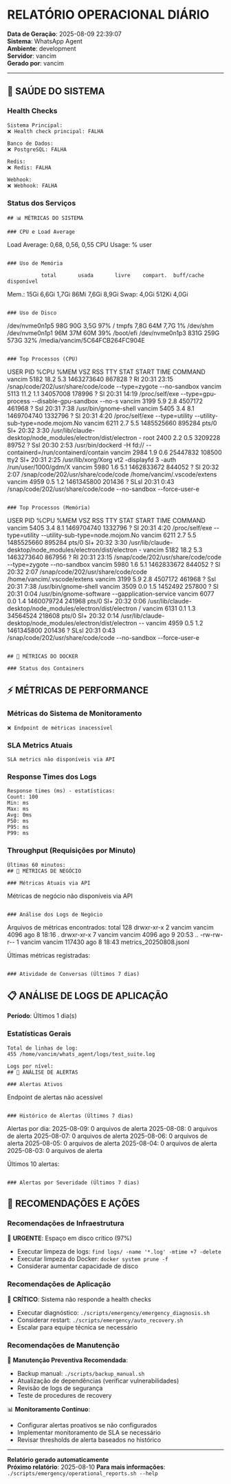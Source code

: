 # RELATÓRIO OPERACIONAL DIÁRIO

**Data de Geração**: 2025-08-09 22:39:07  
**Sistema**: WhatsApp Agent  
**Ambiente**: development  
**Servidor**: vancim  
**Gerado por**: vancim

---

## 🏥 SAÚDE DO SISTEMA

### Health Checks
```
Sistema Principal:
❌ Health check principal: FALHA

Banco de Dados:
❌ PostgreSQL: FALHA

Redis:
❌ Redis: FALHA

Webhook:
❌ Webhook: FALHA
```

### Status dos Serviços
```
## 📊 MÉTRICAS DO SISTEMA

### CPU e Load Average
```
Load Average:  0,68, 0,56, 0,55
CPU Usage: % user
```

### Uso de Memória
```
               total       usada       livre    compart.  buff/cache  disponível
Mem.:           15Gi       6,6Gi       1,7Gi        86Mi       7,6Gi       8,9Gi
Swap:          4,0Gi       512Ki       4,0Gi
```

### Uso de Disco
```
/dev/nvme0n1p5   98G   90G  3,5G  97% /
tmpfs           7,8G   64M  7,7G   1% /dev/shm
/dev/nvme0n1p1   96M   37M   60M  39% /boot/efi
/dev/nvme0n1p3  831G  259G  573G  32% /media/vancim/5C64FCB264FC904E
```

### Top Processos (CPU)
```
USER         PID %CPU %MEM    VSZ   RSS TTY      STAT START   TIME COMMAND
vancim      5182 18.2  5.3 1463273640 867828 ?   Rl   20:31  23:15 /snap/code/202/usr/share/code/code --type=zygote --no-sandbox
vancim      5113 11.2  1.1 34057008 178996 ?     Sl   20:31  14:19 /proc/self/exe --type=gpu-process --disable-gpu-sandbox --no-s
vancim      3199  5.9  2.8 4507172 461968 ?      Ssl  20:31   7:38 /usr/bin/gnome-shell
vancim      5405  3.4  8.1 1469704740 1332796 ?  Sl   20:31   4:20 /proc/self/exe --type=utility --utility-sub-type=node.mojom.No
vancim      6211  2.7  5.5 1485525660 895284 pts/0 Sl+ 20:32   3:30 /usr/lib/claude-desktop/node_modules/electron/dist/electron -
root        2400  2.2  0.5 3209228 89752 ?       Ssl  20:30   2:53 /usr/bin/dockerd -H fd:// --containerd=/run/containerd/contain
vancim      2984  1.9  0.6 25447832 108500 tty2  Sl+  20:31   2:25 /usr/lib/xorg/Xorg vt2 -displayfd 3 -auth /run/user/1000/gdm/X
vancim      5980  1.6  5.1 1462833672 844052 ?   Sl   20:32   2:07 /snap/code/202/usr/share/code/code /home/vancim/.vscode/extens
vancim      4959  0.5  1.2 1461345800 201436 ?   SLsl 20:31   0:43 /snap/code/202/usr/share/code/code --no-sandbox --force-user-e
```

### Top Processos (Memória)
```
USER         PID %CPU %MEM    VSZ   RSS TTY      STAT START   TIME COMMAND
vancim      5405  3.4  8.1 1469704740 1332796 ?  Sl   20:31   4:20 /proc/self/exe --type=utility --utility-sub-type=node.mojom.No
vancim      6211  2.7  5.5 1485525660 895284 pts/0 Sl+ 20:32   3:30 /usr/lib/claude-desktop/node_modules/electron/dist/electron -
vancim      5182 18.2  5.3 1463273640 867956 ?   Rl   20:31  23:15 /snap/code/202/usr/share/code/code --type=zygote --no-sandbox
vancim      5980  1.6  5.1 1462833672 844052 ?   Sl   20:32   2:07 /snap/code/202/usr/share/code/code /home/vancim/.vscode/extens
vancim      3199  5.9  2.8 4507172 461968 ?      Ssl  20:31   7:38 /usr/bin/gnome-shell
vancim      3509  0.0  1.5 1452492 257800 ?      Sl   20:31   0:04 /usr/bin/gnome-software --gapplication-service
vancim      6077  0.0  1.4 1460079724 241968 pts/0 Sl+ 20:32   0:06 /usr/lib/claude-desktop/node_modules/electron/dist/electron /
vancim      6131  0.1  1.3 34564524 218608 pts/0 Sl+  20:32   0:14 /usr/lib/claude-desktop/node_modules/electron/dist/electron --
vancim      4959  0.5  1.2 1461345800 201436 ?   SLsl 20:31   0:43 /snap/code/202/usr/share/code/code --no-sandbox --force-user-e
```

## 🐳 MÉTRICAS DO DOCKER

### Status dos Containers
```
## ⚡ MÉTRICAS DE PERFORMANCE

### Métricas do Sistema de Monitoramento
```
❌ Endpoint de métricas inacessível
```

### SLA Metrics Atuais
```
SLA metrics não disponíveis via API
```

### Response Times dos Logs
```
Response times (ms) - estatísticas:
Count: 100
Min: ms
Max: ms
Avg: 0ms
P50: ms
P95: ms
P99: ms
```

### Throughput (Requisições por Minuto)
```
Últimas 60 minutos:
## 💼 MÉTRICAS DE NEGÓCIO

### Métricas Atuais via API
```
Métricas de negócio não disponíveis via API
```

### Análise dos Logs de Negócio
```
Arquivos de métricas encontrados:
total 128
drwxr-xr-x 2 vancim vancim   4096 ago  8 18:16 .
drwxr-xr-x 7 vancim vancim   4096 ago  9 20:53 ..
-rw-rw-r-- 1 vancim vancim 117430 ago  8 18:43 metrics_20250808.jsonl

Últimas métricas registradas:
```

### Atividade de Conversas (Últimos 7 dias)
```
## 📋 ANÁLISE DE LOGS DE APLICAÇÃO

**Período**: Últimos 1 dia(s)

### Estatísticas Gerais
```
Total de linhas de log:
455 /home/vancim/whats_agent/logs/test_suite.log

Logs por nível:
## 🚨 ANÁLISE DE ALERTAS

### Alertas Ativos
```
Endpoint de alertas não acessível
```

### Histórico de Alertas (Últimos 7 dias)
```
Alertas por dia:
2025-08-09: 0 arquivos de alerta
2025-08-08: 0 arquivos de alerta
2025-08-07: 0 arquivos de alerta
2025-08-06: 0 arquivos de alerta
2025-08-05: 0 arquivos de alerta
2025-08-04: 0 arquivos de alerta
2025-08-03: 0 arquivos de alerta

Últimos 10 alertas:
```

### Alertas por Severidade (Últimos 7 dias)
```
## 🎯 RECOMENDAÇÕES E AÇÕES

### Recomendações de Infraestrutura

🔴 **URGENTE**: Espaço em disco crítico (97%)
- Executar limpeza de logs: `find logs/ -name '*.log' -mtime +7 -delete`
- Executar limpeza do Docker: `docker system prune -f`
- Considerar aumentar capacidade de disco

### Recomendações de Aplicação

🔴 **CRÍTICO**: Sistema não responde a health checks
- Executar diagnóstico: `./scripts/emergency/emergency_diagnosis.sh`
- Considerar restart: `./scripts/emergency/auto_recovery.sh`
- Escalar para equipe técnica se necessário

### Recomendações de Manutenção

📅 **Manutenção Preventiva Recomendada**:
- Backup manual: `./scripts/backup_manual.sh`
- Atualização de dependências (verificar vulnerabilidades)
- Revisão de logs de segurança
- Teste de procedures de recovery

📊 **Monitoramento Contínuo**:
- Configurar alertas proativos se não configurados
- Implementar monitoramento de SLA se necessário
- Revisar thresholds de alerta baseados no histórico


---

**Relatório gerado automaticamente**  
**Próximo relatório**: 2025-08-10
**Para mais informações**: `./scripts/emergency/operational_reports.sh --help`

